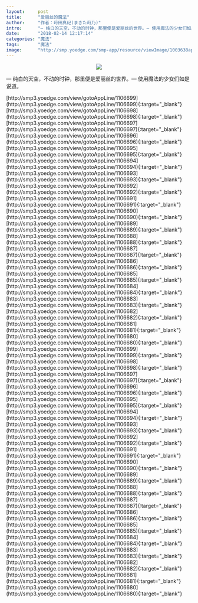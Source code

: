```yaml
---
layout:     post
title:      "爱丽丝的魔法"
author:     "作者：莳田真纪(まきた莳乃)"
intro:      "— 纯白的天空，不动的时钟，那里便是爱丽丝的世界。— 使用魔法的少女们如是说道。"
date:       "2018-02-14 12:17:14"
categories: "魔法"
tags:       "魔法"
image:      "http://smp.yoedge.com/smp-app/resource/viewImage/1003638appline.png"
---
```

<div style="text-align: center">
<p><img src="http://smp.yoedge.com/smp-app/resource/viewImage/1003638appline.png"/></p>
</div>
<p class="post-meta">
<span>— 纯白的天空，不动的时钟，那里便是爱丽丝的世界。— 使用魔法的少女们如是说道。</span>
</p>
[http://smp3.yoedge.com/view/gotoAppLine/1106699](http://smp3.yoedge.com/view/gotoAppLine/1106699){:target="_blank"}
[http://smp3.yoedge.com/view/gotoAppLine/1106698](http://smp3.yoedge.com/view/gotoAppLine/1106698){:target="_blank"}
[http://smp3.yoedge.com/view/gotoAppLine/1106697](http://smp3.yoedge.com/view/gotoAppLine/1106697){:target="_blank"}
[http://smp3.yoedge.com/view/gotoAppLine/1106696](http://smp3.yoedge.com/view/gotoAppLine/1106696){:target="_blank"}
[http://smp3.yoedge.com/view/gotoAppLine/1106695](http://smp3.yoedge.com/view/gotoAppLine/1106695){:target="_blank"}
[http://smp3.yoedge.com/view/gotoAppLine/1106694](http://smp3.yoedge.com/view/gotoAppLine/1106694){:target="_blank"}
[http://smp3.yoedge.com/view/gotoAppLine/1106693](http://smp3.yoedge.com/view/gotoAppLine/1106693){:target="_blank"}
[http://smp3.yoedge.com/view/gotoAppLine/1106692](http://smp3.yoedge.com/view/gotoAppLine/1106692){:target="_blank"}
[http://smp3.yoedge.com/view/gotoAppLine/1106691](http://smp3.yoedge.com/view/gotoAppLine/1106691){:target="_blank"}
[http://smp3.yoedge.com/view/gotoAppLine/1106690](http://smp3.yoedge.com/view/gotoAppLine/1106690){:target="_blank"}
[http://smp3.yoedge.com/view/gotoAppLine/1106689](http://smp3.yoedge.com/view/gotoAppLine/1106689){:target="_blank"}
[http://smp3.yoedge.com/view/gotoAppLine/1106688](http://smp3.yoedge.com/view/gotoAppLine/1106688){:target="_blank"}
[http://smp3.yoedge.com/view/gotoAppLine/1106687](http://smp3.yoedge.com/view/gotoAppLine/1106687){:target="_blank"}
[http://smp3.yoedge.com/view/gotoAppLine/1106686](http://smp3.yoedge.com/view/gotoAppLine/1106686){:target="_blank"}
[http://smp3.yoedge.com/view/gotoAppLine/1106685](http://smp3.yoedge.com/view/gotoAppLine/1106685){:target="_blank"}
[http://smp3.yoedge.com/view/gotoAppLine/1106684](http://smp3.yoedge.com/view/gotoAppLine/1106684){:target="_blank"}
[http://smp3.yoedge.com/view/gotoAppLine/1106683](http://smp3.yoedge.com/view/gotoAppLine/1106683){:target="_blank"}
[http://smp3.yoedge.com/view/gotoAppLine/1106682](http://smp3.yoedge.com/view/gotoAppLine/1106682){:target="_blank"}
[http://smp3.yoedge.com/view/gotoAppLine/1106681](http://smp3.yoedge.com/view/gotoAppLine/1106681){:target="_blank"}
[http://smp3.yoedge.com/view/gotoAppLine/1106680](http://smp3.yoedge.com/view/gotoAppLine/1106680){:target="_blank"}
[http://smp3.yoedge.com/view/gotoAppLine/1106699](http://smp3.yoedge.com/view/gotoAppLine/1106699){:target="_blank"}
[http://smp3.yoedge.com/view/gotoAppLine/1106698](http://smp3.yoedge.com/view/gotoAppLine/1106698){:target="_blank"}
[http://smp3.yoedge.com/view/gotoAppLine/1106697](http://smp3.yoedge.com/view/gotoAppLine/1106697){:target="_blank"}
[http://smp3.yoedge.com/view/gotoAppLine/1106696](http://smp3.yoedge.com/view/gotoAppLine/1106696){:target="_blank"}
[http://smp3.yoedge.com/view/gotoAppLine/1106695](http://smp3.yoedge.com/view/gotoAppLine/1106695){:target="_blank"}
[http://smp3.yoedge.com/view/gotoAppLine/1106694](http://smp3.yoedge.com/view/gotoAppLine/1106694){:target="_blank"}
[http://smp3.yoedge.com/view/gotoAppLine/1106693](http://smp3.yoedge.com/view/gotoAppLine/1106693){:target="_blank"}
[http://smp3.yoedge.com/view/gotoAppLine/1106692](http://smp3.yoedge.com/view/gotoAppLine/1106692){:target="_blank"}
[http://smp3.yoedge.com/view/gotoAppLine/1106691](http://smp3.yoedge.com/view/gotoAppLine/1106691){:target="_blank"}
[http://smp3.yoedge.com/view/gotoAppLine/1106690](http://smp3.yoedge.com/view/gotoAppLine/1106690){:target="_blank"}
[http://smp3.yoedge.com/view/gotoAppLine/1106689](http://smp3.yoedge.com/view/gotoAppLine/1106689){:target="_blank"}
[http://smp3.yoedge.com/view/gotoAppLine/1106688](http://smp3.yoedge.com/view/gotoAppLine/1106688){:target="_blank"}
[http://smp3.yoedge.com/view/gotoAppLine/1106687](http://smp3.yoedge.com/view/gotoAppLine/1106687){:target="_blank"}
[http://smp3.yoedge.com/view/gotoAppLine/1106686](http://smp3.yoedge.com/view/gotoAppLine/1106686){:target="_blank"}
[http://smp3.yoedge.com/view/gotoAppLine/1106685](http://smp3.yoedge.com/view/gotoAppLine/1106685){:target="_blank"}
[http://smp3.yoedge.com/view/gotoAppLine/1106684](http://smp3.yoedge.com/view/gotoAppLine/1106684){:target="_blank"}
[http://smp3.yoedge.com/view/gotoAppLine/1106683](http://smp3.yoedge.com/view/gotoAppLine/1106683){:target="_blank"}
[http://smp3.yoedge.com/view/gotoAppLine/1106682](http://smp3.yoedge.com/view/gotoAppLine/1106682){:target="_blank"}
[http://smp3.yoedge.com/view/gotoAppLine/1106681](http://smp3.yoedge.com/view/gotoAppLine/1106681){:target="_blank"}
[http://smp3.yoedge.com/view/gotoAppLine/1106680](http://smp3.yoedge.com/view/gotoAppLine/1106680){:target="_blank"}


